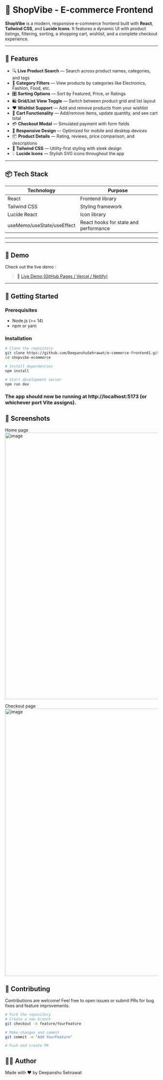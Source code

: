 # 🛒 ShopVibe - E-commerce Frontend

**ShopVibe** is a modern, responsive e-commerce frontend built with **React**, **Tailwind CSS**, and **Lucide Icons**. It features a dynamic UI with product listings, filtering, sorting, a shopping cart, wishlist, and a complete checkout experience.

---

## 🚀 Features

- 🔍 **Live Product Search** — Search across product names, categories, and tags
- 🧩 **Category Filters** — View products by categories like Electronics, Fashion, Food, etc.
- 🎛️ **Sorting Options** — Sort by Featured, Price, or Ratings
- 🛍️ **Grid/List View Toggle** — Switch between product grid and list layout
- ❤️ **Wishlist Support** — Add and remove products from your wishlist
- 🛒 **Cart Functionality** — Add/remove items, update quantity, and see cart total
- 💳 **Checkout Modal** — Simulated payment with form fields
- 📱 **Responsive Design** — Optimized for mobile and desktop devices
- 📦 **Product Details** — Rating, reviews, price comparison, and descriptions
- 🌈 **Tailwind CSS** — Utility-first styling with sleek design
- 💡 **Lucide Icons** — Stylish SVG icons throughout the app

---

## 📦 Tech Stack

| Technology    | Purpose                             |
|---------------|-------------------------------------|
| React         | Frontend library                    |
| Tailwind CSS  | Styling framework                   |
| Lucide React  | Icon library                        |
| useMemo/useState/useEffect | React hooks for state and performance |

---
---

## 🧪 Demo

Check out the live demo :

> 📌 [Live Demo (GitHub Pages / Vercel / Netlify)](https://your-demo-link.com)

---

## 🧰 Getting Started

### Prerequisites

- Node.js (>= 14)
- npm or yarn

### Installation

```bash
# Clone the repository
git clone https://github.com/DeepanshuSehrawat/e-commerce-frontend1.git
cd shopvibe-ecommerce

# Install dependencies
npm install

# Start development server
npm run dev
```
### The app should now be running at http://localhost:5173 (or whichever port Vite assigns).
## 📸 Screenshots
Home page
<img width="1770" height="877" alt="image" src="https://github.com/user-attachments/assets/007e055b-c0ec-483e-bf94-e7adf37c1fcf" />

Checkout page
<img width="1103" height="880" alt="image" src="https://github.com/user-attachments/assets/4e1bc36f-ae79-4560-87ec-941dce973fc1" />


## 🤝 Contributing
Contributions are welcome! Feel free to open issues or submit PRs for bug fixes and feature improvements.
```bash
# Fork the repository
# Create a new branch
git checkout -b feature/YourFeature

# Make changes and commit
git commit -m "Add YourFeature"

# Push and create PR
```

## 🧑‍💻 Author
Made with ❤️ by Deepanshu Sehrawat


